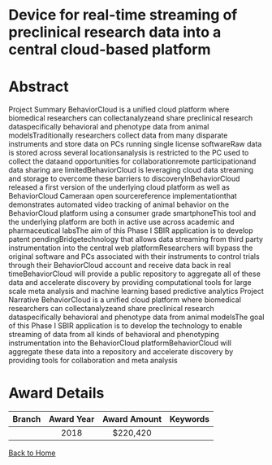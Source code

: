 
Device for real-time streaming of preclinical research data into a central cloud-based platform
===============================================================================================

# Abstract


Project Summary
BehaviorCloud is a unified cloud platform where biomedical researchers can collectanalyzeand share
preclinical research dataspecifically behavioral and phenotype data from animal modelsTraditionally
researchers collect data from many disparate instruments and store data on PCs running single license
softwareRaw data is stored across several locationsanalysis is restricted to the PC used to collect the dataand opportunities for collaborationremote participationand data sharing are limitedBehaviorCloud is
leveraging cloud data streaming and storage to overcome these barriers to discoveryInBehaviorCloud
released a first version of the underlying cloud platform as well as BehaviorCloud Cameraan open sourcereference implementationthat demonstrates automated video tracking of animal behavior on the
BehaviorCloud platform using a consumer grade smartphoneThis tool and the underlying platform are both in
active use across academic and pharmaceutical labsThe aim of this Phase I SBIR application is to develop
patent pendingBridgetechnology that allows data streaming from third party instrumentation into the central
web platformResearchers will bypass the original software and PCs associated with their instruments to
control trials through their BehaviorCloud account and receive data back in real timeBehaviorCloud will
provide a public repository to aggregate all of these data and accelerate discovery by providing computational
tools for large scale meta analysis and machine learning based predictive analytics Project Narrative
BehaviorCloud is a unified cloud platform where biomedical researchers can collectanalyzeand share
preclinical research dataspecifically behavioral and phenotype data from animal modelsThe goal of this
Phase I SBIR application is to develop the technology to enable streaming of data from all kinds of behavioral
and phenotyping instrumentation into the BehaviorCloud platformBehaviorCloud will aggregate these data
into a repository and accelerate discovery by providing tools for collaboration and meta analysis  

# Award Details

|Branch|Award Year|Award Amount|Keywords|
| :---: | :---: | :---: | :---: |
||2018|$220,420||
  
  


[Back to Home](https://github.com/chrischow/dod_sbir_awards/Reports/JH/#2482)